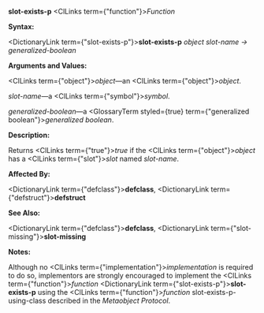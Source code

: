 **slot-exists-p** <ClLinks  term={"function"}><i>Function</i></ClLinks> 



**Syntax:** 



<DictionaryLink  term={"slot-exists-p"}><b>slot-exists-p</b></DictionaryLink> *object slot-name → generalized-boolean* 



**Arguments and Values:** 



<ClLinks  term={"object"}><i>object</i></ClLinks>—an <ClLinks  term={"object"}><i>object</i></ClLinks>. 



*slot-name*—a <ClLinks  term={"symbol"}><i>symbol</i></ClLinks>. 



*generalized-boolean*—a <GlossaryTerm styled={true} term={"generalized boolean"}><i>generalized boolean</i></GlossaryTerm>. 



**Description:** 



Returns <ClLinks  term={"true"}><i>true</i></ClLinks> if the <ClLinks  term={"object"}><i>object</i></ClLinks> has a <ClLinks  term={"slot"}><i>slot</i></ClLinks> named *slot-name*. 



**Affected By:** 



<DictionaryLink  term={"defclass"}><b>defclass</b></DictionaryLink>, <DictionaryLink  term={"defstruct"}><b>defstruct</b></DictionaryLink> 



**See Also:** 



<DictionaryLink  term={"defclass"}><b>defclass</b></DictionaryLink>, <DictionaryLink  term={"slot-missing"}><b>slot-missing</b></DictionaryLink> 



**Notes:** 



Although no <ClLinks  term={"implementation"}><i>implementation</i></ClLinks> is required to do so, implementors are strongly encouraged to implement the <ClLinks  term={"function"}><i>function</i></ClLinks> <DictionaryLink  term={"slot-exists-p"}><b>slot-exists-p</b></DictionaryLink> using the <ClLinks  term={"function"}><i>function</i></ClLinks> slot-exists-p-using-class described in the *Metaobject Protocol*. 







 



 



